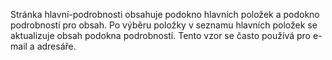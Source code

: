 ﻿Stránka hlavní-podrobnosti obsahuje podokno hlavních položek a podokno podrobností pro obsah. Po výběru položky v seznamu hlavních položek se aktualizuje obsah podokna podrobností. Tento vzor se často používá pro e-mail a adresáře.